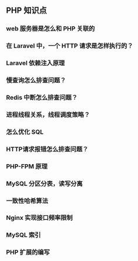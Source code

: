 ## PHP 知识点
### web 服务器是怎么和 PHP 关联的
### 在 Laravel 中，一个 HTTP 请求是怎样执行的？
### Laravel 依赖注入原理
### 慢查询怎么排查问题？
### Redis 中断怎么排查问题？
### 进程线程关系，线程调度策略？
### 怎么优化 SQL
### HTTP请求报错怎么排查问题？
### PHP-FPM 原理
### MySQL 分区分表，读写分离
### 一致性哈希算法
### Nginx 实现接口频率限制
### MySQL 索引
### PHP 扩展的编写


